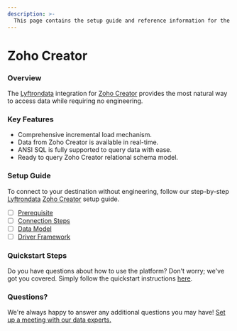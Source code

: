 ```yaml
---
description: >-
  This page contains the setup guide and reference information for the Zoho Creator source connector.
---
```


# Zoho Creator

### Overview

The [Lyftrondata](https://www.lyftrondata.com/) integration for [Zoho Creator](https://www.lyftrondata.com/integration/technology-analytics/zoho-creator/) provides the most natural way to access data while requiring no engineering.

### Key Features

* Comprehensive incremental load mechanism.
* Data from Zoho Creator is available in real-time.&#x20;
* ANSI SQL is fully supported to query data with ease.
* Ready to query Zoho Creator relational schema model.

### Setup Guide

To connect to your destination without engineering, follow our step-by-step [Lyftrondata](https://www.lyftrondata.com/)  [Zoho Creator](https://www.lyftrondata.com/integration/technology-analytics/zoho-creator/) setup guide.

* [ ] [Prerequisite](prerequisite.md)
* [ ] [Connection Steps](connection-steps.md)
* [ ] [Data Model](data-model/erd.md)
* [ ] [Driver Framework](driver-framework/)

### Quickstart Steps

Do you have questions about how to use the platform? Don't worry; we've got you covered. Simply follow the quickstart instructions [here](../README.md).

### Questions? <a href="#questions" id="questions"></a>

We're always happy to answer any additional questions you may have! [Set up a meeting with our data experts.](https://www.lyftrondata.com/book-a-meeting/)

